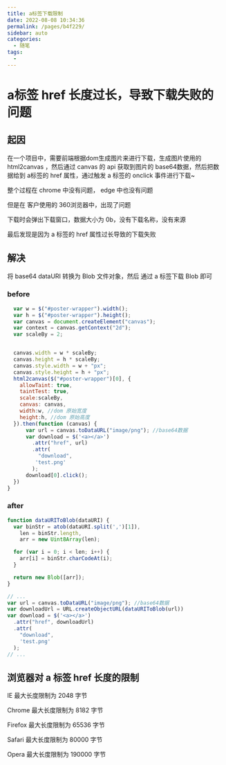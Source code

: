 ```yaml
---
title: a标签下载限制
date: 2022-08-08 10:34:36
permalink: /pages/b4f229/
sidebar: auto
categories:
  - 随笔
tags:
  - 
---
```

# a标签 href 长度过长，导致下载失败的问题

## 起因

在一个项目中，需要前端根据dom生成图片来进行下载，生成图片使用的 html2canvas ，然后通过 canvas 的 api 获取到图片的 base64数据，然后把数据给到 a标签的 href 属性，通过触发 a 标签的 onclick 事件进行下载~ 

整个过程在 chrome 中没有问题， edge 中也没有问题

但是在 客户使用的 360浏览器中，出现了问题

下载时会弹出下载窗口，数据大小为 0b，没有下载名称，没有来源

最后发现是因为 a 标签的 href 属性过长导致的下载失败

## 解决

将 base64 dataURI 转换为 Blob 文件对象，然后 通过 a 标签下载 Blob 即可

### before
```js
  var w = $("#poster-wrapper").width();
  var h = $("#poster-wrapper").height();
  var canvas = document.createElement("canvas");
  var context = canvas.getContext("2d");
  var scaleBy = 2;


  canvas.width = w * scaleBy;
  canvas.height = h * scaleBy;
  canvas.style.width = w + "px";
  canvas.style.height = h + "px";
  html2canvas($("#poster-wrapper")[0], {
    allowTaint: true,
    taintTest: true,
    scale:scaleBy,
    canvas: canvas,
    width:w, //dom 原始宽度
    height:h, //dom 原始高度
  }).then(function (canvas) {
      var url = canvas.toDataURL("image/png"); //base64数据
      var download = $('<a></a>')
        .attr("href", url)
        .attr(
          "download",
         'test.png'
        );
      download[0].click();
  })
}
```

### after
```js
function dataURIToBlob(dataURI) {
  var binStr = atob(dataURI.split(',')[1]),
    len = binStr.length,
    arr = new Uint8Array(len);

  for (var i = 0; i < len; i++) {
    arr[i] = binStr.charCodeAt(i);
  }

  return new Blob([arr]);
}

// ...
var url = canvas.toDataURL("image/png"); //base64数据
var downloadUrl = URL.createObjectURL(dataURIToBlob(url))
var download = $('<a></a>')
  .attr("href", downloadUrl)
  .attr(
    "download",
    'test.png'
  );
// ...
```

## 浏览器对 a 标签 href 长度的限制

IE 最大长度限制为 2048 字节

Chrome 最大长度限制为 8182 字节

Firefox 最大长度限制为 65536 字节

Safari 最大长度限制为 80000 字节

Opera 最大长度限制为 190000 字节